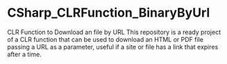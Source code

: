 # CSharp_CLRFunction_BinaryByUrl
CLR Function to Download an file by URL
This repository is a ready project of a CLR function that can be used to download an HTML or PDF file passing a URL as a parameter, useful if a site or file has a link that expires after a time.
